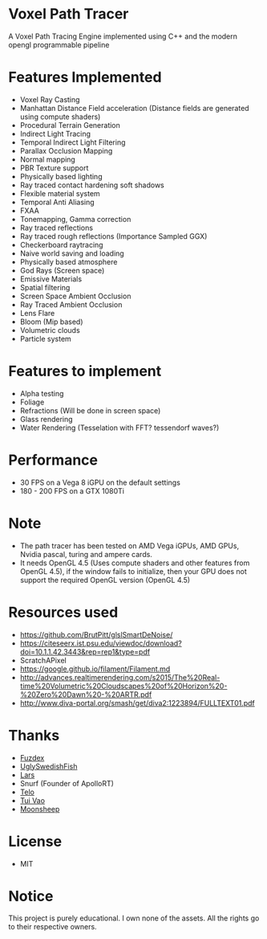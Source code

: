 # Voxel Path Tracer
A Voxel Path Tracing Engine implemented using C++ and the modern opengl programmable pipeline

# Features Implemented
- Voxel Ray Casting
- Manhattan Distance Field acceleration (Distance fields are generated using compute shaders) 
- Procedural Terrain Generation
- Indirect Light Tracing 
- Temporal Indirect Light Filtering
- Parallax Occlusion Mapping
- Normal mapping
- PBR Texture support
- Physically based lighting
- Ray traced contact hardening soft shadows
- Flexible material system
- Temporal Anti Aliasing
- FXAA
- Tonemapping, Gamma correction
- Ray traced reflections 
- Ray traced rough reflections (Importance Sampled GGX)
- Checkerboard raytracing 
- Naive world saving and loading
- Physically based atmosphere 
- God Rays (Screen space) 
- Emissive Materials
- Spatial filtering
- Screen Space Ambient Occlusion
- Ray Traced Ambient Occlusion
- Lens Flare
- Bloom (Mip based) 
- Volumetric clouds
- Particle system

# Features to implement
- Alpha testing
- Foliage
- Refractions (Will be done in screen space)
- Glass rendering 
- Water Rendering (Tesselation with FFT? tessendorf waves?)

# Performance

- 30 FPS on a Vega 8 iGPU on the default settings
- 180 - 200 FPS on a GTX 1080Ti

# Note
- The path tracer has been tested on AMD Vega iGPUs, AMD GPUs, Nvidia pascal, turing and ampere cards.
- It needs OpenGL 4.5 (Uses compute shaders and other features from OpenGL 4.5), if the window fails to initialize, then your GPU does not support the required OpenGL version (OpenGL 4.5) 

# Resources used
- https://github.com/BrutPitt/glslSmartDeNoise/
- https://citeseerx.ist.psu.edu/viewdoc/download?doi=10.1.1.42.3443&rep=rep1&type=pdf
- ScratchAPixel
- https://google.github.io/filament/Filament.md
- http://advances.realtimerendering.com/s2015/The%20Real-time%20Volumetric%20Cloudscapes%20of%20Horizon%20-%20Zero%20Dawn%20-%20ARTR.pdf
- http://www.diva-portal.org/smash/get/diva2:1223894/FULLTEXT01.pdf

# Thanks
- [Fuzdex](https://github.com/Shadax-stack)
- [UglySwedishFish](https://github.com/UglySwedishFish)
- [Lars](https://github.com/Ciwiel3/)
- Snurf (Founder of ApolloRT)
- [Telo](https://github.com/StormCreeper)
- [Tui Vao](https://github.com/Tui-Vao)
- [Moonsheep](https://github.com/jlagarespo)

# License
- MIT

# Notice
This project is purely educational. I own none of the assets. All the rights go to their respective owners.
